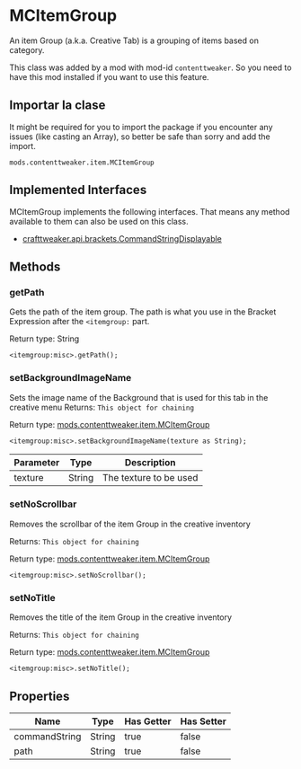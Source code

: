 # MCItemGroup

An item Group (a.k.a. Creative Tab) is a grouping of items based on category.

This class was added by a mod with mod-id `contenttweaker`. So you need to have this mod installed if you want to use this feature.

## Importar la clase
It might be required for you to import the package if you encounter any issues (like casting an Array), so better be safe than sorry and add the import.
```zenscript
mods.contenttweaker.item.MCItemGroup
```

## Implemented Interfaces
MCItemGroup implements the following interfaces. That means any method available to them can also be used on this class.
- [crafttweaker.api.brackets.CommandStringDisplayable](/vanilla/api/brackets/CommandStringDisplayable)

## Methods
### getPath

Gets the path of the item group. The path is what you use in the Bracket Expression after the `<itemgroup:` part.

Return type: String

```zenscript
<itemgroup:misc>.getPath();
```

### setBackgroundImageName

Sets the image name of the Background that is used for this tab in the creative menu Returns: `This object for chaining`

Return type: [mods.contenttweaker.item.MCItemGroup](/mods/contenttweaker/API/item/MCItemGroup)

```zenscript
<itemgroup:misc>.setBackgroundImageName(texture as String);
```

| Parameter | Type   | Description            |
| --------- | ------ | ---------------------- |
| texture   | String | The texture to be used |


### setNoScrollbar

Removes the scrollbar of the item Group in the creative inventory

 Returns: `This object for chaining`

Return type: [mods.contenttweaker.item.MCItemGroup](/mods/contenttweaker/API/item/MCItemGroup)

```zenscript
<itemgroup:misc>.setNoScrollbar();
```

### setNoTitle

Removes the title of the item Group in the creative inventory

 Returns: `This object for chaining`

Return type: [mods.contenttweaker.item.MCItemGroup](/mods/contenttweaker/API/item/MCItemGroup)

```zenscript
<itemgroup:misc>.setNoTitle();
```


## Properties

| Name          | Type   | Has Getter | Has Setter |
| ------------- | ------ | ---------- | ---------- |
| commandString | String | true       | false      |
| path          | String | true       | false      |

